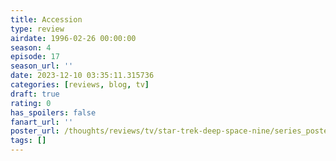 ```yaml
---
title: Accession
type: review
airdate: 1996-02-26 00:00:00
season: 4
episode: 17
season_url: ''
date: 2023-12-10 03:35:11.315736
categories: [reviews, blog, tv]
draft: true
rating: 0
has_spoilers: false
fanart_url: ''
poster_url: /thoughts/reviews/tv/star-trek-deep-space-nine/series_poster.jpg
tags: []
---
```


